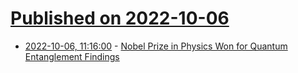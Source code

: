 # [Published on 2022-10-06](index.md)

* [2022-10-06, 11:16:00](https://soylentnews.org/article.pl?sid=22/10/05/2139242&from=rss) - [Nobel Prize in Physics Won for Quantum Entanglement Findings](https://soylentnews.org/article.pl?sid=22/10/05/2139242&from=rss)
